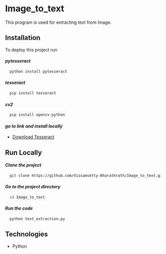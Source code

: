 # Image_to_text
This program is used for extracting text from Image.

## Installation

To deploy this project run

#### *pytesseract* 
```bash
  python install pytesseract
```
#### *tesseract* 
```bash
  pip install tesseract
```
#### *cv2* 
```bash
  pip install opencv-python
```
#### *go to link and install locally*
- [Download Tesseract](https://github.com/UB-Mannheim/tesseract/wiki)

## Run Locally

#### *Clone the project*

```bash
  git clone https://github.com/Vissamsetty-Bharathrath/Image_to_text.git
```

#### *Go to the project directory*

```bash
  cd Image_to_text
```

#### *Run the code*

```bash
  python text_extraction.py 
```

## Technologies
- Python

